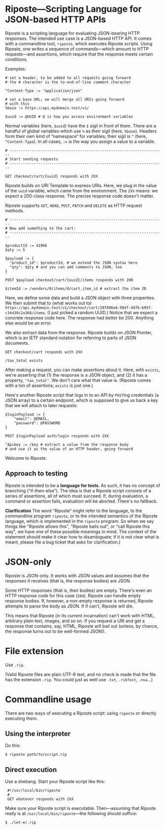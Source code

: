 Riposte—Scripting Language for JSON-based HTTP APIs
==========

Riposte is a scripting language for evaluating JSON-bearing HTTP responses. The intended use case is a JSON-based HTTP API. It comes with a commandline tool, `riposte`, which executes Riposte scripts. Using Riposte, one writes a sequence of commands—which amount to HTTP requests—and assertions, which require that the response meets certain conditions.

Examples:

    # set a header, to be added to all requests going forward
	# the # character is the to-end-of-line comment character

    ^Content-Type := "application/json"

	# set a base URL; we will merge all URIs going forward
	# with this
    %base := https://api.mydomain.test/v1/

    $uuid := @UUID # @ is how you access environment variables

Normal variables (here, `$uuid`) have the `$` sigil in front of them. There are a handful of global variables which use `%` as their sigil (here, `%base`). Headers form their own kind of “namespace“ for variables; their sigil is `^` (here, `^Content-Type`). In all cases, `:=` is the way you assign a value to a variable.

    # ----------------------------------------------------------------------
    # Start sending requests
    # ----------------------------------------------------------------------

    GET checkout/cart/{uuid} responds with 2XX

Riposte builds on URI Template to express URIs. Here, we plug in the value of the `uuid` variable, which came from the environment. The `2XX` means: we expect a 200-class response. The precise response code doesn't matter.

Riposte supports `GET`, `HEAD`, `POST`, `PATCH` and `DELETE` as HTTP request methods.

    # ----------------------------------------------------------------------
    # Now add something to the cart:
    # ----------------------------------------------------------------------

    $productId := 41966
    $qty := 5

    $payload := {
      "product_id": $productId, # we extend the JSON syntax here
      "qty": $qty # and you can add comments to JSON, too
    }

    POST $payload checkout/cart/{uuid}/items responds with 200

    $itemId := /vendors/0/items/0/cart_item_id # extract the item ID

Here, we define some data and build a JSON object with three properties. We then submit that to (what works out to) `https://api.mydomain.test/v1/checkout/cart/28f896e6-98df-497b-b95f-c34d39c2a368/items`. (I just picked a random UUID.) Notice that we expect a concrete response code here. The response had better be 200. Anything else would be an error.

We also extract data from the response. Riposte builds on JSON Pointer, which is an IETF standard notation for referring to parts of JSON documents.

    GET checkout/cart responds with 2XX

    /tax_total exists

After making a request, you can make assertions about it. Here, with `exists`, we're asserting that (1) the response is a JSON object, and (2) it has a property, `"tax_total"`. We don't care what that value is. (Riposte comes with a ton of assertions; `exists` is just one.)

Here's another Riposte script that logs in to an API by `POST`ing credentials (a JSON array) to a certain endpoint, which is supposed to give us back a key that we will attach to later requests:

    $loginPayload := {
        "email": @EMAIL,
        "password": @PASSWORD
    }

    POST $loginPayload auth/login responds with 2XX

    ^Apikey := /key # extract a value from the response body
	# and use it as the value of an HTTP header, going forward

Welcome to Riposte.

## Approach to testing ##

Riposte is intended to be a **language for tests**. As such, it has no concept of branching (“if-then-else”). The idea is that a Riposte script consists of a series of assertions, all of which must succeed. If, during evaluation, a command or assertion fails, evaluation will be aborted. There's no fallback.

**Clarification** The word “Riposte” might refer to the language, to the commandline program `riposte`, or to the intended semantics of the Riposte language, which is implemented in the `riposte` program. So when we say things like "Riposte allows this", "Riposte bails out", or "call Riposte this way", we have one of these possible meanings in mind. The context of the statement should make it clear how to disambiguate; if it is not clear what is meant, please file a bug ticket that asks for clarification.)

# JSON-only #

Riposte is JSON-only. It works with JSON values and assumes that the responses it receives (that is, the response bodies) are JSON.

Some HTTP responses (that is, their bodies) are empty. There's even an HTTP response code for this case (`204`). Riposte can handle empty response bodies.  If, however, a non-empty response is returned, Riposte attempts to parse the body as JSON. If if can't, Riposte will die.

This means that Riposte (in its current incarnation) can't work with HTML, arbitrary plain text, images, and so on. If you request a URI and get a response that contains, say, HTML, Riposte will bail out (unless, by chance, the response turns out to be well-formed JSON!).

# File extension #

Use `.rip`.

(Valid Riposte files are plain UTF-8 text, and no check is made that the file has the extension `.rip`. You could just as well use `.txt`, `.ribfest`, `.nsa`…)

# Commandline usage #

There are two ways of executing a Riposte script: using `riposte` or directly executing them.

## Using the interpreter ##

Do this:

    $ riposte path/to/script.rip

## Direct execution ##

Use a shebang. Start your Riposte script like this:

     #!/usr/local/bin/riposte
	 #
	 GET whatever responds with 2XX

Make sure your Riposte script is executable. Then—assuming that Riposte really is at `/usr/local/bin/riposte`—the following should suffice:

    $ ./let-er.rip
